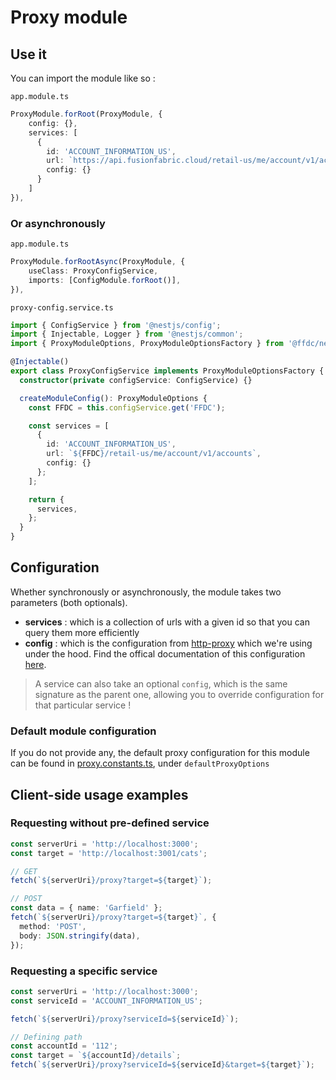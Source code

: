 # Proxy module

## Use it

You can import the module like so :

`app.module.ts`

```typescript
ProxyModule.forRoot(ProxyModule, {
    config: {},
    services: [
      {
        id: 'ACCOUNT_INFORMATION_US',
        url: `https://api.fusionfabric.cloud/retail-us/me/account/v1/accounts`,
        config: {}
      }
    ]
}),
```

### Or asynchronously

`app.module.ts`

```typescript
ProxyModule.forRootAsync(ProxyModule, {
    useClass: ProxyConfigService,
    imports: [ConfigModule.forRoot()],
}),
```

`proxy-config.service.ts`

```typescript
import { ConfigService } from '@nestjs/config';
import { Injectable, Logger } from '@nestjs/common';
import { ProxyModuleOptions, ProxyModuleOptionsFactory } from '@ffdc/nestjs-proxy';

@Injectable()
export class ProxyConfigService implements ProxyModuleOptionsFactory {
  constructor(private configService: ConfigService) {}

  createModuleConfig(): ProxyModuleOptions {
    const FFDC = this.configService.get('FFDC');

    const services = [
      {
        id: 'ACCOUNT_INFORMATION_US',
        url: `${FFDC}/retail-us/me/account/v1/accounts`,
        config: {}
      };
    ];

    return {
      services,
    };
  }
}
```

## Configuration

Whether synchronously or asynchronously, the module takes two parameters (both optionals).

- **services** : which is a collection of urls with a given id so that you can query them more efficiently
- **config** : which is the configuration from [http-proxy](https://github.com/http-party/node-http-proxy) which we're using under the hood. Find the offical documentation of this configuration [here](https://github.com/http-party/node-http-proxy#options).

> A service can also take an optional `config`, which is the same signature as the parent one, allowing you to override configuration for that particular service !

### Default module configuration

If you do not provide any, the default proxy configuration for this module can be found in [proxy.constants.ts](./src/proxy.constants.ts), under `defaultProxyOptions`

## Client-side usage examples

### Requesting without pre-defined service

```typescript
const serverUri = 'http://localhost:3000';
const target = 'http://localhost:3001/cats';

// GET
fetch(`${serverUri}/proxy?target=${target}`);

// POST
const data = { name: 'Garfield' };
fetch(`${serverUri}/proxy?target=${target}`, {
  method: 'POST',
  body: JSON.stringify(data),
});
```

### Requesting a specific service

```typescript
const serverUri = 'http://localhost:3000';
const serviceId = 'ACCOUNT_INFORMATION_US';

fetch(`${serverUri}/proxy?serviceId=${serviceId}`);

// Defining path
const accountId = '112';
const target = `${accountId}/details`;
fetch(`${serverUri}/proxy?serviceId=${serviceId}&target=${target}`);
```
